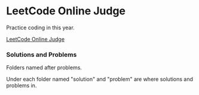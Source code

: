 # LeetCode Online Judge
Practice coding in this year.

[LeetCode Online Judge](https://leetcode.com/)

### Solutions and Problems
Folders named after problems.

Under each folder named "solution" and "problem" are where solutions and problems in.
